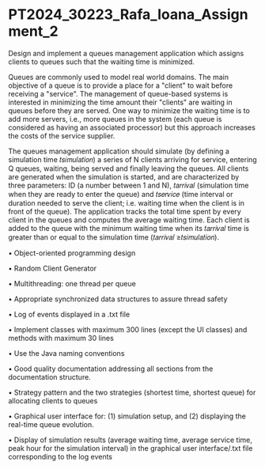 # PT2024_30223_Rafa_Ioana_Assignment_2

Design and implement a queues management application which assigns clients to queues such that the waiting time is minimized. 

Queues are commonly used to model real world domains. The main objective of a queue is to provide a place for a "client" to wait before receiving a "service". The management of queue-based systems is interested in minimizing the time amount their "clients" are waiting in queues before they are served. One way to minimize the waiting time is to add more servers, i.e., more queues in the system (each queue is considered as having an associated processor) but this approach increases the costs of the service supplier.  

The queues management application should simulate (by defining a simulation time 𝑡𝑠𝑖𝑚𝑢𝑙𝑎𝑡𝑖𝑜𝑛) a series of N clients arriving for service, entering Q queues, waiting, being served and finally leaving the queues. All clients are generated when the simulation is started, and are characterized by three parameters: ID (a number between 1 and N), 𝑡𝑎𝑟𝑟𝑖𝑣𝑎𝑙 (simulation time when they are ready to enter the queue) and 𝑡𝑠𝑒𝑟𝑣𝑖𝑐𝑒 (time interval or duration needed to serve the client; i.e. waiting time when the client is in front of the queue). The application tracks the total time spent by every client in the queues and computes the average waiting time. Each client is added to the queue with the minimum waiting time when its 𝑡𝑎𝑟𝑟𝑖𝑣𝑎𝑙 time is greater than or equal to the simulation time (𝑡𝑎𝑟𝑟𝑖𝑣𝑎𝑙 ≥𝑡𝑠𝑖𝑚𝑢𝑙𝑎𝑡𝑖𝑜𝑛).


•	Object-oriented programming design 

•	Random Client Generator 

•	Multithreading: one thread per queue  

•	Appropriate synchronized data structures to assure thread safety 

•	Log of events displayed in a .txt file 

•	Implement classes with maximum 300 lines (except the UI classes) and methods with maximum 30 lines 

•	Use the Java naming conventions 

•	Good quality documentation addressing all sections from the documentation structure.

• Strategy pattern and the two strategies (shortest time, shortest queue) for allocating clients to queues 

• Graphical user interface for: (1) simulation setup, and (2) displaying the real-time queue evolution.

• Display of simulation results (average waiting time, average service time, peak hour for the simulation interval) in the graphical user interface/.txt file corresponding to the log events 

